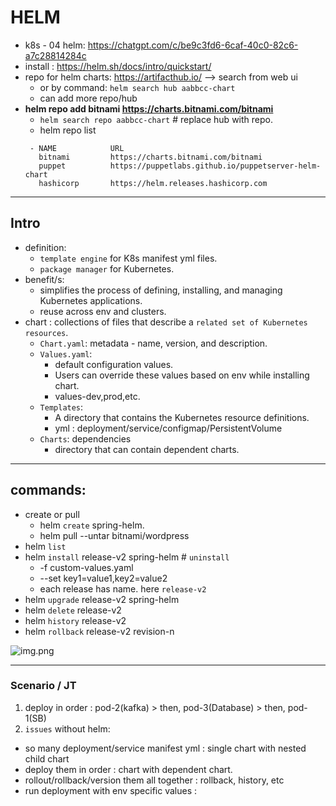 # HELM
- k8s - 04 helm: https://chatgpt.com/c/be9c3fd6-6caf-40c0-82c6-a7c28814284c
- install : https://helm.sh/docs/intro/quickstart/
- repo for helm charts: https://artifacthub.io/ --> search from web ui
  - or by command: `helm search hub aabbcc-chart`
  - can add  more repo/hub
- **helm repo add bitnami https://charts.bitnami.com/bitnami**
  - `helm search repo aabbcc-chart` # replace hub with repo.
  - helm repo list
   ```
    - NAME            URL                                                 
      bitnami         https://charts.bitnami.com/bitnami                  
      puppet          https://puppetlabs.github.io/puppetserver-helm-chart
      hashicorp       https://helm.releases.hashicorp.com
    ```
---
## Intro
- definition:
  - `template engine` for K8s manifest yml files.
  - `package manager` for Kubernetes.
- benefit/s:
  - simplifies the process of defining, installing, and managing Kubernetes applications.
  - reuse across env and clusters.
- chart : collections of files that describe a `related set of Kubernetes resources`.
  - `Chart.yaml`: metadata - name, version, and description.
  - `Values.yaml`: 
    - default configuration values.
    - Users can override these values based on env while installing chart.
    - values-dev,prod,etc.
  - `Templates`: 
    - A directory that contains the Kubernetes resource definitions. 
    - yml : deployment/service/configmap/PersistentVolume 
  - `Charts`: dependencies
    - directory that can contain dependent charts.
---
## commands:
- create or pull
  - helm `create` spring-helm. 
  - helm pull --untar bitnami/wordpress
- helm `list`  
- helm `install` release-v2 spring-helm  # `uninstall`
  - -f custom-values.yaml
  - --set key1=value1,key2=value2
  - each release has name. here `release-v2`
- helm `upgrade` release-v2 spring-helm
- helm `delete` release-v2
- helm `history` release-v2
- helm `rollback` release-v2 revision-n

![img.png](../99_img/img.png)

---
### Scenario / JT
1. deploy in order :  pod-2(kafka) >  then, pod-3(Database) > then, pod-1(SB)
2. `issues` without helm:
- so many deployment/service manifest yml : single chart with nested child chart
- deploy them in order : chart with dependent chart.
- rollout/rollback/version them all together : rollback, history, etc
- run deployment with env specific values :


